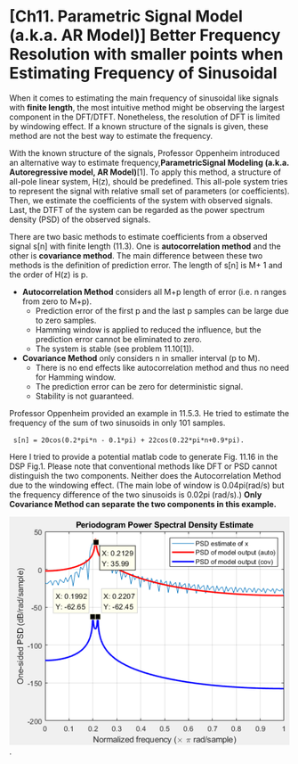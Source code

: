 # [Ch11. Parametric Signal Model  (a.k.a. AR Model)] Better Frequency Resolution with smaller points when Estimating Frequency of Sinusoidal

When it comes to estimating the main frequency of sinusoidal like signals with **finite length**, the most intuitive method might be observing the largest component in the DFT/DTFT. Nonetheless, the resolution of DFT is limited by windowing effect. If a known structure of the signals is given, these method are not the best way to estimate the frequency.

   With the known structure of the signals, Professor Oppenheim introduced an alternative way to estimate frequency,**ParametricSignal Modeling (a.k.a. Autoregressive model, AR Model)**[1]. To apply this method, a structure of all-pole linear system, H(z), should be predefined. This all-pole system tries to represent the signal with relative small set of parameters (or coefficients). Then, we estimate the coefficients of the system with observed signals. Last, the DTFT of the system can be regarded as the power spectrum density (PSD) of the observed signals.

   There are two basic methods to estimate coefficients from a observed signal s[n] with finite length (11.3). One is **autocorrelation method** and the other is **covariance method**. The main difference between these two methods is the definition of prediction error. The length of s[n] is M+ 1 and the order of H(z) is p.

- **Autocorrelation Method** considers all M+p length of error (i.e. n ranges from zero to M+p).
  - Prediction error of the first p and the last p samples can be large due to zero samples.
  - Hamming window is applied to reduced the influence, but the prediction error cannot be eliminated to zero.
  - The system is stable (see problem 11.10[1]).
- **Covariance Method** only considers n in smaller interval (p to M).
  - There is no end effects like autocorrelation method and thus no need for Hamming window.
  - The prediction error can be zero for deterministic signal. 
  - Stability is not guaranteed.

Professor Oppenheim provided an example in 11.5.3. He tried to estimate the frequency of the sum of two sinusoids in only 101 samples. 

     s[n] = 20cos(0.2*pi*n - 0.1*pi) + 22cos(0.22*pi*n+0.9*pi).

Here I tried to provide a potential matlab code to generate Fig. 11.16 in the DSP Fig.1. Please note that conventional methods like DFT or PSD cannot distinguish the two components. Neither does the Autocorrelation Method due to the windowing effect. (The main lobe of window is 0.04pi(rad/s) but the frequency difference of the two sinusoids is 0.02pi (rad/s).) **Only Covariance Method can separate the two components in this example.**

![Fig.1](./1.PNG).